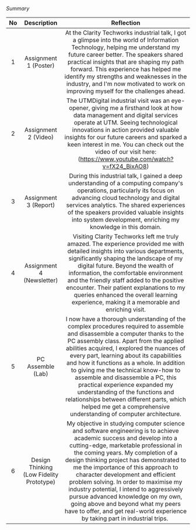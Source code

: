 *Summary*

| No | Description | Reflection |
| :---: | :---: | :---: |
| 1 | Assignment 1 (Poster) | At the Clarity Techworks industrial talk, I got a glimpse into the world of Information Technology, helping me understand my future career better. The speakers shared practical insights that are shaping my path forward. This experience has helped me identify my strengths and weaknesses in the industry, and I'm now motivated to work on improving myself for the challenges ahead. |
| 2 | Assignment 2 (Video) | The UTMDigital industrial visit was an eye-opener, giving me a firsthand look at how data management and digital services operate at UTM. Seeing technological innovations in action provided valuable insights for our future careers and sparked a keen interest in me. You can check out the video of our visit here: (https://www.youtube.com/watch?v=fX24_BixAO8)|
| 3 | Assignment 3 (Report) |During this industrial talk, I gained a deep understanding of a computing company's operations, particularly its focus on advancing cloud technology and digital services analytics. The shared experiences of the speakers provided valuable insights into system development, enriching my knowledge in this domain. |
| 4 | Assignment 4 (Newsletter) | Visiting Clarity Techworks left me truly amazed. The experience provided me with detailed insights into various departments, significantly shaping the landscape of my digital future. Beyond the wealth of information, the comfortable environment and the friendly staff added to the positive encounter. Their patient explanations to my queries enhanced the overall learning experience, making it a memorable and enriching visit. |
| 5 | PC Assemble (Lab) | I now have a thorough understanding of the complex procedures required to assemble and disassemble a computer thanks to the PC assembly class. Apart from the applied abilities acquired, I explored the nuances of every part, learning about its capabilities and how it functions as a whole. In addition to giving me the technical know-how to assemble and disassemble a PC, this practical experience expanded my understanding of the functions and relationships between different parts, which helped me get a comprehensive understanding of computer architecture. |
| 6 | Design Thinking (Low Fidelity Prototype) | My objective in studying computer science and software engineering is to achieve academic success and develop into a cutting-edge, marketable professional in the coming years. My completion of a design thinking project has demonstrated to me the importance of this approach to character development and efficient problem solving. In order to maximise my industry potential, I intend to aggressively pursue advanced knowledge on my own, going above and beyond what my peers have to offer, and get real-world experience by taking part in industrial trips. |
